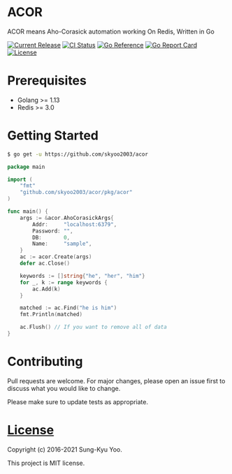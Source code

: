 # ACOR

ACOR means Aho-Corasick automation working On Redis, Written in Go

[![Current Release](https://img.shields.io/github/release/skyoo2003/acor.svg)](https://github.com/skyoo2003/acor/releases/latest)
[![CI Status](https://github.com/skyoo2003/acor/actions/workflows/go.yaml/badge.svg)](https://github.com/skyoo2003/acor/actions/workflows/go.yaml)
[![Go Reference](https://pkg.go.dev/badge/github.com/skyoo2003/acor.svg)](https://pkg.go.dev/github.com/skyoo2003/acor)
[![Go Report Card](https://goreportcard.com/badge/github.com/skyoo2003/acor)](https://goreportcard.com/report/github.com/skyoo2003/acor)
[![License](https://img.shields.io/github/license/mashape/apistatus.svg)](LICENSE)

# Prerequisites

* Golang >= 1.13
* Redis >= 3.0

# Getting Started

```sh
$ go get -u https://github.com/skyoo2003/acor
```

```go
package main

import (
	"fmt"
	"github.com/skyoo2003/acor/pkg/acor"
)

func main() {
	args := &acor.AhoCorasickArgs{
		Addr:     "localhost:6379",
		Password: "",
		DB:       0,
		Name:     "sample",
	}
	ac := acor.Create(args)
	defer ac.Close()

	keywords := []string{"he", "her", "him"}
	for _, k := range keywords {
		ac.Add(k)
	}

	matched := ac.Find("he is him")
	fmt.Println(matched)

	ac.Flush() // If you want to remove all of data
}
```

# Contributing

Pull requests are welcome. For major changes, please open an issue first to discuss what you would like to change.

Please make sure to update tests as appropriate.

# [License](LICENSE)

Copyright (c) 2016-2021 Sung-Kyu Yoo.

This project is MIT license.
